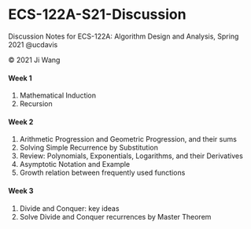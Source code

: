 # ECS-122A-S21-Discussion
Discussion Notes for ECS-122A: Algorithm Design and Analysis, Spring 2021 @ucdavis

&copy; 2021 Ji Wang 

#### Week 1
1. Mathematical Induction
2. Recursion

#### Week 2
1. Arithmetic Progression and Geometric Progression, and their sums
2. Solving Simple Recurrence by Substitution
3. Review: Polynomials, Exponentials, Logarithms, and their Derivatives
4. Asymptotic Notation and Example
5. Growth relation between frequently used functions

#### Week 3
1. Divide and Conquer: key ideas
2. Solve Divide and Conquer recurrences by Master Theorem
